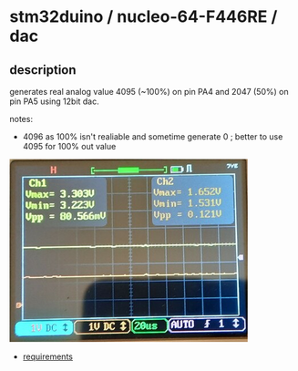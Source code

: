 # stm32duino / nucleo-64-F446RE / dac

## description

generates real analog value 4095 (~100%) on pin PA4 and 2047 (50%) on pin PA5 using 12bit dac.

notes:
- 4096 as 100% isn't realiable and sometime generate 0 ; better to use 4095 for 100% out value

![](scope.jpg)

- [requirements](https://github.com/devel0/iot-examples#development-2)